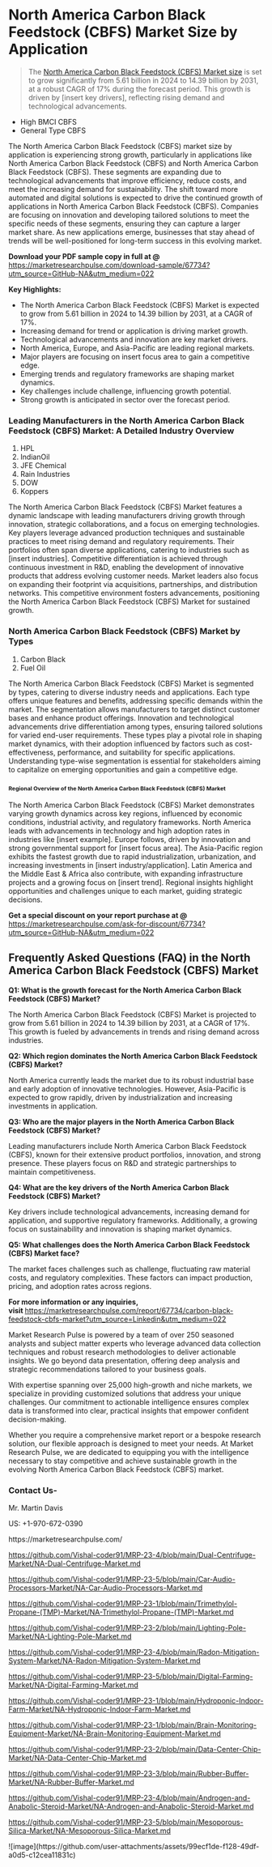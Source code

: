 <h1>North America Carbon Black Feedstock (CBFS) Market&nbsp;Size by Application</h1><blockquote><p>The <a href="https://marketresearchpulse.com/download-sample/67734?utm_source=GitHub-NA&amp;utm_medium=022">North America Carbon Black Feedstock (CBFS) Market size</a> is set to grow significantly from 5.61 billion in 2024 to 14.39 billion by 2031, at a robust CAGR of 17% during the forecast period. This growth is driven by [insert key drivers], reflecting rising demand and technological advancements.</p></blockquote><ul><li>High BMCI CBFS<li> General Type CBFS</li></ul><p>The North America Carbon Black Feedstock (CBFS) market size by application is experiencing strong growth, particularly in applications like North America Carbon Black Feedstock (CBFS) and North America Carbon Black Feedstock (CBFS). These segments are expanding due to technological advancements that improve efficiency, reduce costs, and meet the increasing demand for sustainability. The shift toward more automated and digital solutions is expected to drive the continued growth of applications in North America Carbon Black Feedstock (CBFS). Companies are focusing on innovation and developing tailored solutions to meet the specific needs of these segments, ensuring they can capture a larger market share. As new applications emerge, businesses that stay ahead of trends will be well-positioned for long-term success in this evolving market.</p><p><strong>Download your PDF sample copy in full at @ </strong><a href="https://marketresearchpulse.com/download-sample/67734?utm_source=GitHub-NA&amp;utm_medium=022">https://marketresearchpulse.com/download-sample/67734?utm_source=GitHub-NA&amp;utm_medium=022</a></p><p><strong>Key Highlights: </strong></p><ul><li>The North America Carbon Black Feedstock (CBFS) Market is expected to grow from 5.61 billion in 2024 to 14.39 billion by 2031, at a CAGR of 17%.</li><li>Increasing demand for trend or application is driving market growth.</li><li>Technological advancements and innovation are key market drivers.</li><li>North America, Europe, and Asia-Pacific are leading regional markets.</li><li>Major players are focusing on insert focus area to gain a competitive edge.</li><li>Emerging trends and regulatory frameworks are shaping market dynamics.</li><li>Key challenges include challenge, influencing growth potential.</li><li>Strong growth is anticipated in sector over the forecast period.</li></ul><h3>Leading Manufacturers in the North America Carbon Black Feedstock (CBFS) Market: A Detailed Industry Overview</h3><ol><li>HPL</li><li>IndianOil</li><li>JFE Chemical</li><li>Rain Industries</li><li>DOW</li><li>Koppers</li></ol><div class="flex max-w-full flex-col flex-grow"><div class="min-h-8 text-message flex w-full flex-col items-end gap-2 whitespace-normal break-words [.text-message+&amp;]:mt-5" dir="auto" data-message-author-role="assistant" data-message-id="fd8432e4-4910-450d-b182-61b7bfb0a01f" data-message-model-slug="gpt-4o"><div class="flex w-full flex-col gap-1 empty:hidden first:pt-[3px]"><div class="markdown prose w-full break-words dark:prose-invert light"><p>The North America Carbon Black Feedstock (CBFS) Market features a dynamic landscape with leading manufacturers driving growth through innovation, strategic collaborations, and a focus on emerging technologies. Key players leverage advanced production techniques and sustainable practices to meet rising demand and regulatory requirements. Their portfolios often span diverse applications, catering to industries such as [insert industries]. Competitive differentiation is achieved through continuous investment in R&amp;D, enabling the development of innovative products that address evolving customer needs. Market leaders also focus on expanding their footprint via acquisitions, partnerships, and distribution networks. This competitive environment fosters advancements, positioning the North America Carbon Black Feedstock (CBFS) Market for sustained growth.</p></div></div></div></div><h3>North America Carbon Black Feedstock (CBFS) Market by Types</h3><ol><li>Carbon Black<li> Fuel Oil</li></ol><div class="flex max-w-full flex-col flex-grow"><div class="min-h-8 text-message flex w-full flex-col items-end gap-2 whitespace-normal break-words [.text-message+&amp;]:mt-5" dir="auto" data-message-author-role="assistant" data-message-id="084470be-0bb7-4664-bddf-5156b4f41249" data-message-model-slug="gpt-4o-mini"><div class="flex w-full flex-col gap-1 empty:hidden first:pt-[3px]"><div class="markdown prose w-full break-words dark:prose-invert light"><p>The North America Carbon Black Feedstock (CBFS) Market is segmented by types, catering to diverse industry needs and applications. Each type offers unique features and benefits, addressing specific demands within the market. The segmentation allows manufacturers to target distinct customer bases and enhance product offerings. Innovation and technological advancements drive differentiation among types, ensuring tailored solutions for varied end-user requirements. These types play a pivotal role in shaping market dynamics, with their adoption influenced by factors such as cost-effectiveness, performance, and suitability for specific applications. Understanding type-wise segmentation is essential for stakeholders aiming to capitalize on emerging opportunities and gain a competitive edge.</p></div></div></div></div><h3><span style="font-size: 11px;">Regional Overview of the North America Carbon Black Feedstock (CBFS) Market</span></h3><div class="flex max-w-full flex-col flex-grow"><div class="min-h-8 text-message flex w-full flex-col items-end gap-2 whitespace-normal break-words [.text-message+&amp;]:mt-5" dir="auto" data-message-author-role="assistant" data-message-id="e9038762-ce64-4e30-91c9-9bd413514231" data-message-model-slug="gpt-4o-mini"><div class="flex w-full flex-col gap-1 empty:hidden first:pt-[3px]"><div class="markdown prose w-full break-words dark:prose-invert light"><p>The North America Carbon Black Feedstock (CBFS) Market demonstrates varying growth dynamics across key regions, influenced by economic conditions, industrial activity, and regulatory frameworks. North America leads with advancements in technology and high adoption rates in industries like [insert example]. Europe follows, driven by innovation and strong governmental support for [insert focus area]. The Asia-Pacific region exhibits the fastest growth due to rapid industrialization, urbanization, and increasing investments in [insert industry/application]. Latin America and the Middle East &amp; Africa also contribute, with expanding infrastructure projects and a growing focus on [insert trend]. Regional insights highlight opportunities and challenges unique to each market, guiding strategic decisions.</p></div></div></div></div><p><strong>Get a special discount on your report purchase at @ </strong><a href="https://marketresearchpulse.com/ask-for-discount/67734?utm_source=GitHub-NA&amp;utm_medium=022">https://marketresearchpulse.com/ask-for-discount/67734?utm_source=GitHub-NA&amp;utm_medium=022</a></p><h2>Frequently Asked Questions (FAQ) in the North America Carbon Black Feedstock (CBFS) Market</h2><p><strong>Q1: What is the growth forecast for the North America Carbon Black Feedstock (CBFS) Market?</strong></p><p>The North America Carbon Black Feedstock (CBFS) Market is projected to grow from 5.61 billion in 2024 to 14.39 billion by 2031, at a CAGR of 17%. This growth is fueled by advancements in trends and rising demand across industries.</p><p><strong>Q2: Which region dominates the North America Carbon Black Feedstock (CBFS) Market?</strong></p><p>North America currently leads the market due to its robust industrial base and early adoption of innovative technologies. However, Asia-Pacific is expected to grow rapidly, driven by industrialization and increasing investments in application.</p><p><strong>Q3: Who are the major players in the North America Carbon Black Feedstock (CBFS) Market?</strong></p><p>Leading manufacturers include North America Carbon Black Feedstock (CBFS), known for their extensive product portfolios, innovation, and strong presence. These players focus on R&amp;D and strategic partnerships to maintain competitiveness.</p><p><strong>Q4: What are the key drivers of the North America Carbon Black Feedstock (CBFS) Market?</strong></p><p>Key drivers include technological advancements, increasing demand for application, and supportive regulatory frameworks. Additionally, a growing focus on sustainability and innovation is shaping market dynamics.</p><p><strong>Q5: What challenges does the North America Carbon Black Feedstock (CBFS) Market face?</strong></p><p>The market faces challenges such as challenge, fluctuating raw material costs, and regulatory complexities. These factors can impact production, pricing, and adoption rates across regions.</p><p><strong>For more information or any inquiries, visit&nbsp;</strong><a href="https://marketresearchpulse.com/report/67734/carbon-black-feedstock-cbfs-market?utm_source=Linkedin&utm_medium=022">https://marketresearchpulse.com/report/67734/carbon-black-feedstock-cbfs-market?utm_source=Linkedin&utm_medium=022</a></p><p>Market Research Pulse is powered by a team of over 250 seasoned analysts and subject matter experts who leverage advanced data collection techniques and robust research methodologies to deliver actionable insights. We go beyond data presentation, offering deep analysis and strategic recommendations tailored to your business goals.</p><p>With expertise spanning over 25,000 high-growth and niche markets, we specialize in providing customized solutions that address your unique challenges. Our commitment to actionable intelligence ensures complex data is transformed into clear, practical insights that empower confident decision-making.</p><p>Whether you require a comprehensive market report or a bespoke research solution, our flexible approach is designed to meet your needs. At Market Research Pulse, we are dedicated to equipping you with the intelligence necessary to stay competitive and achieve sustainable growth in the evolving North America Carbon Black Feedstock (CBFS) market.</p><h3><strong>Contact Us-</strong></h3><p>Mr. Martin Davis</p><p>US: +1-970-672-0390</p><p>https://marketresearchpulse.com/</p><p><a href="https://github.com/Vishal-coder91/MRP-23-4/blob/main/Dual-Centrifuge-Market/NA-Dual-Centrifuge-Market.md">https://github.com/Vishal-coder91/MRP-23-4/blob/main/Dual-Centrifuge-Market/NA-Dual-Centrifuge-Market.md</a></p><p><a href="https://github.com/Vishal-coder91/MRP-23-5/blob/main/Car-Audio-Processors-Market/NA-Car-Audio-Processors-Market.md">https://github.com/Vishal-coder91/MRP-23-5/blob/main/Car-Audio-Processors-Market/NA-Car-Audio-Processors-Market.md</a></p><p><a href="https://github.com/Vishal-coder91/MRP-23-1/blob/main/Trimethylol-Propane-(TMP)-Market/NA-Trimethylol-Propane-(TMP)-Market.md">https://github.com/Vishal-coder91/MRP-23-1/blob/main/Trimethylol-Propane-(TMP)-Market/NA-Trimethylol-Propane-(TMP)-Market.md</a></p><p><a href="https://github.com/Vishal-coder91/MRP-23-2/blob/main/Lighting-Pole-Market/NA-Lighting-Pole-Market.md">https://github.com/Vishal-coder91/MRP-23-2/blob/main/Lighting-Pole-Market/NA-Lighting-Pole-Market.md</a></p><p><a href="https://github.com/Vishal-coder91/MRP-23-4/blob/main/Radon-Mitigation-System-Market/NA-Radon-Mitigation-System-Market.md">https://github.com/Vishal-coder91/MRP-23-4/blob/main/Radon-Mitigation-System-Market/NA-Radon-Mitigation-System-Market.md</a></p><p><a href="https://github.com/Vishal-coder91/MRP-23-5/blob/main/Digital-Farming-Market/NA-Digital-Farming-Market.md">https://github.com/Vishal-coder91/MRP-23-5/blob/main/Digital-Farming-Market/NA-Digital-Farming-Market.md</a></p><p><a href="https://github.com/Vishal-coder91/MRP-23-1/blob/main/Hydroponic-Indoor-Farm-Market/NA-Hydroponic-Indoor-Farm-Market.md">https://github.com/Vishal-coder91/MRP-23-1/blob/main/Hydroponic-Indoor-Farm-Market/NA-Hydroponic-Indoor-Farm-Market.md</a></p><p><a href="https://github.com/Vishal-coder91/MRP-23-1/blob/main/Brain-Monitoring-Equipment-Market/NA-Brain-Monitoring-Equipment-Market.md">https://github.com/Vishal-coder91/MRP-23-1/blob/main/Brain-Monitoring-Equipment-Market/NA-Brain-Monitoring-Equipment-Market.md</a></p><p><a href="https://github.com/Vishal-coder91/MRP-23-2/blob/main/Data-Center-Chip-Market/NA-Data-Center-Chip-Market.md">https://github.com/Vishal-coder91/MRP-23-2/blob/main/Data-Center-Chip-Market/NA-Data-Center-Chip-Market.md</a></p><p><a href="https://github.com/Vishal-coder91/MRP-23-3/blob/main/Rubber-Buffer-Market/NA-Rubber-Buffer-Market.md">https://github.com/Vishal-coder91/MRP-23-3/blob/main/Rubber-Buffer-Market/NA-Rubber-Buffer-Market.md</a></p><p><a href="https://github.com/Vishal-coder91/MRP-23-4/blob/main/Androgen-and-Anabolic-Steroid-Market/NA-Androgen-and-Anabolic-Steroid-Market.md">https://github.com/Vishal-coder91/MRP-23-4/blob/main/Androgen-and-Anabolic-Steroid-Market/NA-Androgen-and-Anabolic-Steroid-Market.md</a></p><p><a href="https://github.com/Vishal-coder91/MRP-23-5/blob/main/Mesoporous-Silica-Market/NA-Mesoporous-Silica-Market.md">https://github.com/Vishal-coder91/MRP-23-5/blob/main/Mesoporous-Silica-Market/NA-Mesoporous-Silica-Market.md</a></p>
![image](https://github.com/user-attachments/assets/99ecf1de-f128-49df-a0d5-c12cea11831c)

